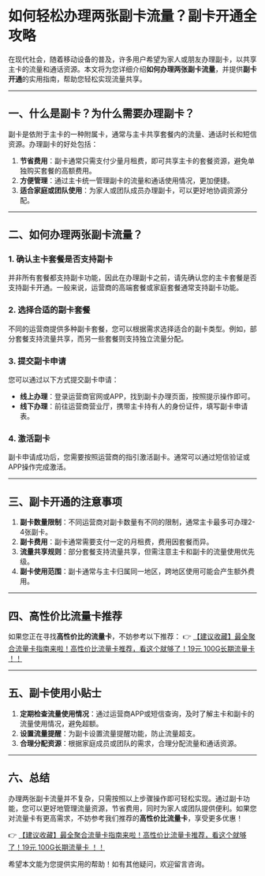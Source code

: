 # 如何轻松办理两张副卡流量？副卡开通全攻略

在现代社会，随着移动设备的普及，许多用户希望为家人或朋友办理副卡，以共享主卡的流量和通话资源。本文将为您详细介绍**如何办理两张副卡流量**，并提供**副卡开通**的实用指南，帮助您轻松实现流量共享。

---

## 一、什么是副卡？为什么需要办理副卡？

副卡是依附于主卡的一种附属卡，通常与主卡共享套餐内的流量、通话时长和短信资源。办理副卡的好处包括：

1. **节省费用**：副卡通常只需支付少量月租费，即可共享主卡的套餐资源，避免单独购买套餐的高额费用。
2. **方便管理**：通过主卡统一管理副卡的流量和通话使用情况，更加便捷。
3. **适合家庭或团队使用**：为家人或团队成员办理副卡，可以更好地协调资源分配。

---

## 二、如何办理两张副卡流量？

### 1. 确认主卡套餐是否支持副卡
并非所有套餐都支持副卡功能，因此在办理副卡之前，请先确认您的主卡套餐是否支持副卡开通。一般来说，运营商的高端套餐或家庭套餐通常支持副卡功能。

### 2. 选择合适的副卡套餐
不同的运营商提供多种副卡套餐，您可以根据需求选择适合的副卡类型。例如，部分套餐支持流量共享，而另一些套餐则支持独立流量分配。

### 3. 提交副卡申请
您可以通过以下方式提交副卡申请：
- **线上办理**：登录运营商官网或APP，找到副卡办理页面，按照提示操作即可。
- **线下办理**：前往运营商营业厅，携带主卡持有人的身份证件，填写副卡申请表。

### 4. 激活副卡
副卡申请成功后，您需要按照运营商的指引激活副卡。通常可以通过短信验证或APP操作完成激活。

---

## 三、副卡开通的注意事项

1. **副卡数量限制**：不同运营商对副卡数量有不同的限制，通常主卡最多可办理2-4张副卡。
2. **副卡费用**：副卡通常需要支付一定的月租费，费用因套餐而异。
3. **流量共享规则**：部分套餐支持流量共享，但需注意主卡和副卡的流量使用优先级。
4. **副卡使用范围**：副卡通常与主卡归属同一地区，跨地区使用可能会产生额外费用。

---

## 四、高性价比流量卡推荐

如果您正在寻找**高性价比的流量卡**，不妨参考以下推荐：
👉 [【建议收藏】最全聚合流量卡指南来啦！高性价比流量卡推荐，看这个就够了！19元 100G长期流量卡 ！！](https://bit.ly/Liuliangka)

---

## 五、副卡使用小贴士

1. **定期检查流量使用情况**：通过运营商APP或短信查询，及时了解主卡和副卡的流量使用情况，避免超额。
2. **设置流量提醒**：为副卡设置流量提醒功能，防止流量超支。
3. **合理分配资源**：根据家庭成员或团队的需求，合理分配流量和通话资源。

---

## 六、总结

办理两张副卡流量并不复杂，只需按照以上步骤操作即可轻松实现。通过副卡功能，您可以更好地管理流量资源，节省费用，同时为家人或团队提供便利。如果您对流量卡有更高需求，不妨参考我们推荐的**高性价比流量卡**，享受更多优惠！

👉 [【建议收藏】最全聚合流量卡指南来啦！高性价比流量卡推荐，看这个就够了！19元 100G长期流量卡 ！！](https://bit.ly/Liuliangka)

希望本文能为您提供实用的帮助！如有其他疑问，欢迎留言咨询。